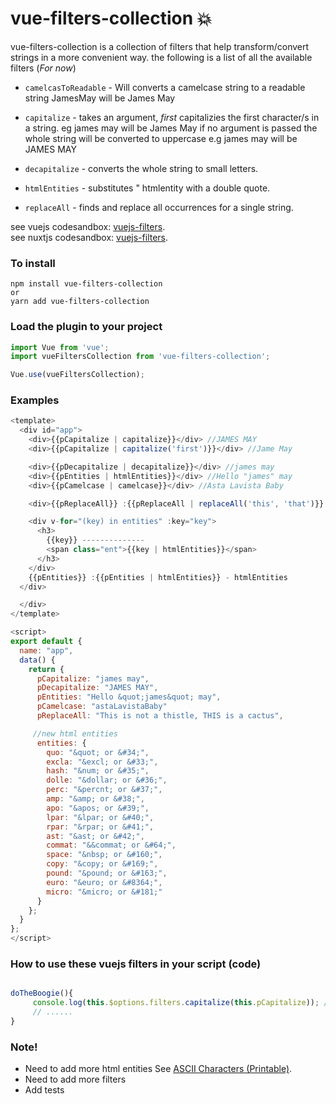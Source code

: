 # vue-filters-collection :boom:

vue-filters-collection is a collection of filters that help transform/convert strings in a more convenient way. the following is a list of all the available filters (_For now_)

- `camelcasToReadable` - Will converts a camelcase string to a readable string JamesMay will be James May

- `capitalize` - takes an argument, _first_ capitalizies the first character/s in a string. eg james may will be James May
  if no argument is passed the whole string will be converted to uppercase e.g james may will be JAMES MAY

- `decapitalize` - converts the whole string to small letters.

- `htmlEntities` - substitutes &quot; htmlentity with a double quote.

- `replaceAll` - finds and replace all occurrences for a single string.

see vuejs codesandbox: [vuejs-filters](https://dev.w3.org/html5/html-author/charref). </br> see nuxtjs codesandbox: [vuejs-filters](https://codesandbox.io/s/codesandbox-nuxt-nobes).

### To install

```
npm install vue-filters-collection
or
yarn add vue-filters-collection
```

### Load the plugin to your project

```javascript
import Vue from 'vue';
import vueFiltersCollection from 'vue-filters-collection';

Vue.use(vueFiltersCollection);
```

### Examples

```javascript
<template>
  <div id="app">
    <div>{{pCapitalize | capitalize}}</div> //JAMES MAY
    <div>{{pCapitalize | capitalize('first')}}</div> //Jame May

    <div>{{pDecapitalize | decapitalize}}</div> //james may
    <div>{{pEntities | htmlEntities}}</div> //Hello "james" may
	<div>{{pCamelcase | camelcase}}</div> //Asta Lavista Baby

	<div>{{pReplaceAll}} :{{pReplaceAll | replaceAll('this', 'that')}} - replace all</div> //that is not a thattle, that is a cactus

    <div v-for="(key) in entities" :key="key">
      <h3>
        {{key}} --------------
        <span class="ent">{{key | htmlEntities}}</span>
      </h3>
    </div>
    {{pEntities}} :{{pEntities | htmlEntities}} - htmlEntities
  </div>

  </div>
</template>

<script>
export default {
  name: "app",
  data() {
    return {
      pCapitalize: "james may",
      pDecapitalize: "JAMES MAY",
      pEntities: "Hello &quot;james&quot; may",
	  pCamelcase: "astaLavistaBaby"
	  pReplaceAll: "This is not a thistle, THIS is a cactus",

	 //new html entities
	  entities: {
        quo: "&quot; or &#34;",
        excla: "&excl; or &#33;",
        hash: "&num; or &#35;",
        dolle: "&dollar; or &#36;",
        perc: "&percnt; or &#37;",
        amp: "&amp; or &#38;",
        apo: "&apos; or &#39;",
        lpar: "&lpar; or &#40;",
        rpar: "&rpar; or &#41;",
        ast: "&ast; or &#42;",
        commat: "&&commat; or &#64;",
        space: "&nbsp; or &#160;",
        copy: "&copy; or &#169;",
        pound: "&pound; or &#163;",
        euro: "&euro; or &#8364;",
        micro: "&micro; or &#181;"
      }
    };
  }
};
</script>
```

### How to use these vuejs filters in your script (code)

```javascript

doTheBoogie(){
     console.log(this.$options.filters.capitalize(this.pCapitalize)); //JAMES MAY
     // ......
}

```

### Note!

- Need to add more html entities See [ASCII Characters (Printable)](https://dev.w3.org/html5/html-author/charref).
- Need to add more filters
- Add tests
